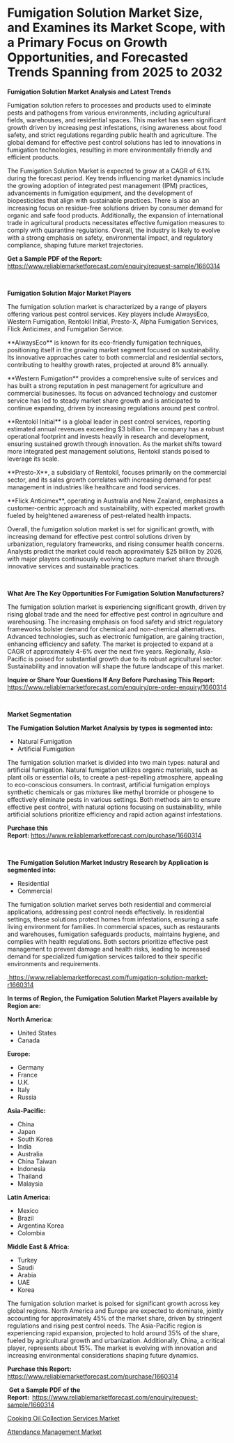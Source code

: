 <p><h1>Fumigation Solution Market Size, and Examines its Market Scope, with a Primary Focus on Growth Opportunities, and Forecasted Trends Spanning from 2025 to 2032</h1></p><p><strong>Fumigation Solution Market Analysis and Latest Trends</strong></p>
<p><p>Fumigation solution refers to processes and products used to eliminate pests and pathogens from various environments, including agricultural fields, warehouses, and residential spaces. This market has seen significant growth driven by increasing pest infestations, rising awareness about food safety, and strict regulations regarding public health and agriculture. The global demand for effective pest control solutions has led to innovations in fumigation technologies, resulting in more environmentally friendly and efficient products.</p><p>The Fumigation Solution Market is expected to grow at a CAGR of 6.1% during the forecast period. Key trends influencing market dynamics include the growing adoption of integrated pest management (IPM) practices, advancements in fumigation equipment, and the development of biopesticides that align with sustainable practices. There is also an increasing focus on residue-free solutions driven by consumer demand for organic and safe food products. Additionally, the expansion of international trade in agricultural products necessitates effective fumigation measures to comply with quarantine regulations. Overall, the industry is likely to evolve with a strong emphasis on safety, environmental impact, and regulatory compliance, shaping future market trajectories.</p></p>
<p><strong>Get a Sample PDF of the Report:&nbsp;</strong> <a href="https://www.reliablemarketforecast.com/enquiry/request-sample/1660314?utm_campaign=3203&utm_medium=2&utm_source=Github&utm_content=ia&utm_term=10032025&utm_id=fumigation-solution">https://www.reliablemarketforecast.com/enquiry/request-sample/1660314</a></p>
<p>&nbsp;</p>
<p><strong>Fumigation Solution Major Market Players</strong></p>
<p><p>The fumigation solution market is characterized by a range of players offering various pest control services. Key players include AlwaysEco, Western Fumigation, Rentokil Initial, Presto-X, Alpha Fumigation Services, Flick Anticimex, and Fumigation Service.</p><p>**AlwaysEco** is known for its eco-friendly fumigation techniques, positioning itself in the growing market segment focused on sustainability. Its innovative approaches cater to both commercial and residential sectors, contributing to healthy growth rates, projected at around 8% annually.</p><p>**Western Fumigation** provides a comprehensive suite of services and has built a strong reputation in pest management for agriculture and commercial businesses. Its focus on advanced technology and customer service has led to steady market share growth and is anticipated to continue expanding, driven by increasing regulations around pest control.</p><p>**Rentokil Initial** is a global leader in pest control services, reporting estimated annual revenues exceeding $3 billion. The company has a robust operational footprint and invests heavily in research and development, ensuring sustained growth through innovation. As the market shifts toward more integrated pest management solutions, Rentokil stands poised to leverage its scale.</p><p>**Presto-X**, a subsidiary of Rentokil, focuses primarily on the commercial sector, and its sales growth correlates with increasing demand for pest management in industries like healthcare and food services.</p><p>**Flick Anticimex**, operating in Australia and New Zealand, emphasizes a customer-centric approach and sustainability, with expected market growth fueled by heightened awareness of pest-related health impacts.</p><p>Overall, the fumigation solution market is set for significant growth, with increasing demand for effective pest control solutions driven by urbanization, regulatory frameworks, and rising consumer health concerns. Analysts predict the market could reach approximately $25 billion by 2026, with major players continuously evolving to capture market share through innovative services and sustainable practices.</p></p>
<p>&nbsp;</p>
<p><strong>What Are The Key Opportunities For Fumigation Solution Manufacturers?</strong></p>
<p><p>The fumigation solution market is experiencing significant growth, driven by rising global trade and the need for effective pest control in agriculture and warehousing. The increasing emphasis on food safety and strict regulatory frameworks bolster demand for chemical and non-chemical alternatives. Advanced technologies, such as electronic fumigation, are gaining traction, enhancing efficiency and safety. The market is projected to expand at a CAGR of approximately 4-6% over the next five years. Regionally, Asia-Pacific is poised for substantial growth due to its robust agricultural sector. Sustainability and innovation will shape the future landscape of this market.</p></p>
<p><strong>Inquire or Share Your Questions If Any Before Purchasing This Report:</strong> <a href="https://www.reliablemarketforecast.com/enquiry/pre-order-enquiry/1660314?utm_campaign=3203&utm_medium=2&utm_source=Github&utm_content=ia&utm_term=10032025&utm_id=fumigation-solution">https://www.reliablemarketforecast.com/enquiry/pre-order-enquiry/1660314</a></p>
<p>&nbsp;</p>
<p><strong>Market Segmentation</strong></p>
<p><strong>The Fumigation Solution Market Analysis by types is segmented into:</strong></p>
<p><ul><li>Natural Fumigation</li><li>Artificial Fumigation</li></ul></p>
<p><p>The fumigation solution market is divided into two main types: natural and artificial fumigation. Natural fumigation utilizes organic materials, such as plant oils or essential oils, to create a pest-repelling atmosphere, appealing to eco-conscious consumers. In contrast, artificial fumigation employs synthetic chemicals or gas mixtures like methyl bromide or phosgene to effectively eliminate pests in various settings. Both methods aim to ensure effective pest control, with natural options focusing on sustainability, while artificial solutions prioritize efficiency and rapid action against infestations.</p></p>
<p><strong>Purchase this Report:&nbsp;</strong><a href="https://www.reliablemarketforecast.com/purchase/1660314?utm_campaign=3203&utm_medium=2&utm_source=Github&utm_content=ia&utm_term=10032025&utm_id=fumigation-solution">https://www.reliablemarketforecast.com/purchase/1660314</a></p>
<p>&nbsp;</p>
<p><strong>The Fumigation Solution Market Industry Research by Application is segmented into:</strong></p>
<p><ul><li>Residential</li><li>Commercial</li></ul></p>
<p><p>The fumigation solution market serves both residential and commercial applications, addressing pest control needs effectively. In residential settings, these solutions protect homes from infestations, ensuring a safe living environment for families. In commercial spaces, such as restaurants and warehouses, fumigation safeguards products, maintains hygiene, and complies with health regulations. Both sectors prioritize effective pest management to prevent damage and health risks, leading to increased demand for specialized fumigation services tailored to their specific environments and requirements.</p></p>
<p><a href="https://www.reliablemarketforecast.com/fumigation-solution-market-r1660314?utm_campaign=3203&utm_medium=2&utm_source=Github&utm_content=ia&utm_term=10032025&utm_id=fumigation-solution">&nbsp;https://www.reliablemarketforecast.com/fumigation-solution-market-r1660314</a></p>
<p><strong>In terms of Region, the Fumigation Solution Market Players available by Region are:</strong></p>
<p>
    <p> <strong> North America: </strong>
        <ul>
            <li>United States</li>
            <li>Canada</li>
        </ul>
        </p> 
    <p> <strong> Europe: </strong>
        <ul>
            <li>Germany</li>
            <li>France</li>
            <li>U.K.</li>
            <li>Italy</li>
            <li>Russia</li>
        </ul>
        </p> 
    <p> <strong> Asia-Pacific: </strong>
        <ul>
            <li>China</li>
            <li>Japan</li>
            <li>South Korea</li>
            <li>India</li>
            <li>Australia</li>
            <li>China Taiwan</li>
            <li>Indonesia</li>
            <li>Thailand</li>
            <li>Malaysia</li>
        </ul>
        </p> 
    <p> <strong> Latin America: </strong>
        <ul>
            <li>Mexico</li>
            <li>Brazil</li>
            <li>Argentina Korea</li>
            <li>Colombia</li>
        </ul>
        </p> 
    <p> <strong> Middle East & Africa: </strong>
        <ul>
            <li>Turkey</li>
            <li>Saudi</li>
            <li>Arabia</li>
            <li>UAE</li>
            <li>Korea</li>
        </ul>
    </p>
    </p>
<p><p>The fumigation solution market is poised for significant growth across key global regions. North America and Europe are expected to dominate, jointly accounting for approximately 45% of the market share, driven by stringent regulations and rising pest control needs. The Asia-Pacific region is experiencing rapid expansion, projected to hold around 35% of the share, fueled by agricultural growth and urbanization. Additionally, China, a critical player, represents about 15%. The market is evolving with innovation and increasing environmental considerations shaping future dynamics.</p></p>
<p><strong>Purchase this Report: </strong><a href="https://www.reliablemarketforecast.com/purchase/1660314?utm_campaign=3203&utm_medium=2&utm_source=Github&utm_content=ia&utm_term=10032025&utm_id=fumigation-solution">https://www.reliablemarketforecast.com/purchase/1660314</a></p>
<p>&nbsp;<strong>Get a Sample PDF of the Report:&nbsp;&nbsp;</strong><a href="https://www.reliablemarketforecast.com/enquiry/request-sample/1660314?utm_campaign=3203&utm_medium=2&utm_source=Github&utm_content=ia&utm_term=10032025&utm_id=fumigation-solution">https://www.reliablemarketforecast.com/enquiry/request-sample/1660314</a></p>
<p><strong></strong></p>
<p><p><a href="https://github.com/ravenecashe/Market-Research-Report-List-1/blob/main/cooking-oil-collection-services-market.md?utm_campaign=3203&utm_medium=2&utm_source=Github&utm_content=ia&utm_term=10032025&utm_id=fumigation-solution">Cooking Oil Collection Services Market</a></p><p><a href="https://github.com/vilehoaguy/Market-Research-Report-List-1/blob/main/attendance-management-market.md?utm_campaign=3203&utm_medium=2&utm_source=Github&utm_content=ia&utm_term=10032025&utm_id=fumigation-solution">Attendance Management Market</a></p></p>
